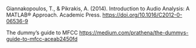 
Giannakopoulos, T., & Pikrakis, A. (2014). Introduction to Audio Analysis: A MATLAB® Approach. Academic Press. https://doi.org/10.1016/C2012-0-06536-9


The dummy’s guide to MFCC
https://medium.com/prathena/the-dummys-guide-to-mfcc-aceab2450fd

